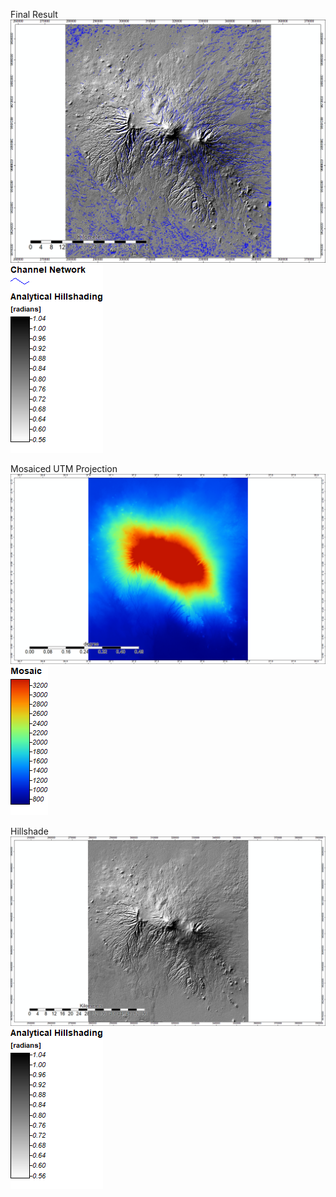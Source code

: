 

Final Result
![Final Result](channel_final.png)![](channel_final_legend.png)

Mosaiced UTM Projection
![01](01UTM_proj.png)![](01UTM_proj_legend.png)

Hillshade
![02](02hillshade.png)![](02hillshade_legend.png)
